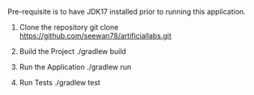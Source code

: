 Pre-requisite is to have JDK17 installed prior to running this application.

1. Clone the repository 
git clone https://github.com/seewan78/artificiallabs.git

2. Build the Project
./gradlew build

3. Run the Application
./gradlew run

4. Run Tests
./gradlew test